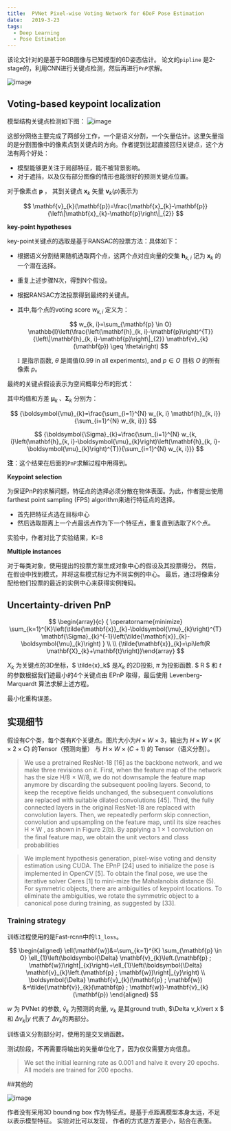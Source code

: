 ```yaml
---
title:  PVNet Pixel-wise Voting Network for 6DoF Pose Estimation
date:   2019-3-23
tags: 
  - Deep Learning
  - Pose Estimation
---
```


该论文针对的是基于RGB图像与已知模型的6D姿态估计。
论文的`pipline` 是2-stage的，利用CNN进行关键点检测，然后再进行`PnP`求解。

![image](https://tuchuang-1259359185.cos.ap-chengdu.myqcloud.com/_asserts/PVnet/1.jpg)

## Voting-based keypoint localization

模型结构关键点检测如下图：
![image](https://tuchuang-1259359185.cos.ap-chengdu.myqcloud.com/_asserts/PVnet/2.jpg)

这部分网络主要完成了两部分工作，一个是语义分割，一个矢量估计。这里矢量指的是分割图像中的像素点到关键点的方向。作者提到比起直接回归关键点，这个方法有两个好处：

- 模型能够更关注于局部特征，能不被背景影响。
- 对于遮挡，以及仅有部分图像的情形也能很好的预测关键点位置。

对于像素点 $\mathbf{p}$ ， 其到关键点   $\mathbf{x}_k$ 矢量 $\mathbf{v}_k(p)$表示为 

$$ 
\mathbf{v}_{k}(\mathbf{p})=\frac{\mathbf{x}_{k}-\mathbf{p}}{\left\|\mathbf{x}_{k}-\mathbf{p}\right\|_{2}}
$$

**key-point hypotheses**

key-point关键点的选取是基于RANSAC的投票方法：具体如下：

- 根据语义分割结果随机选取两个点，这两个点对应向量的交集 $\mathbf{h}_{k,i}$ 记为 $\mathbf{x}_k$ 的一个潜在选择。
- 重复上述步骤N次，得到N个假设。
- 根据RANSAC方法投票得到最终的关键点。
- 其中,每个点的voting score $w_{k,i}$ 定义为：

  $$ 
  w_{k, i}=\sum_{\mathbf{p} \in O} \mathbb{I}\left(\frac{\left(\mathbf{h}_{k, i}-\mathbf{p}\right)^{T}}{\left\|\mathbf{h}_{k, i}-\mathbf{p}\right\|_{2}} \mathbf{v}_{k}(\mathbf{p}) \geq \theta\right)
  $$

  $\mathbb{I}$ 是指示函数, $\theta$ 是阈值(0.99 in all experiments), and $p \in O$ 目标 $O$ 的所有像素 $p$。

最终的关键点假设表示为空间概率分布的形式：

其中均值和方差 $\boldsymbol{\mu}_{k} \;\text{、}\boldsymbol{\Sigma}_{k}$ 分别为：

$$ 
{\boldsymbol{\mu}_{k}=\frac{\sum_{i=1}^{N} w_{k, i} \mathbf{h}_{k, i}}{\sum_{i=1}^{N} w_{k, i}}} 
$$

$$
{\boldsymbol{\Sigma}_{k}=\frac{\sum_{i=1}^{N} w_{k, i}\left(\mathbf{h}_{k, i}-\boldsymbol{\mu}_{k}\right)\left(\mathbf{h}_{k, i}-\boldsymbol{\mu}_{k}\right)^{T}}{\sum_{i=1}^{N} w_{k, i}}}
$$

**注**：这个结果在后面的`PnP`求解过程中用得到。

**Keypoint selection**

为保证PnP的求解问题，特征点的选择必须分散在物体表面。为此，作者提出使用 farthest point sampling (FPS) algorithm来进行特征点的选择。

- 首先把特征点选在目标中心
- 然后选取距离上一个点最远点作为下一个特征点，重复直到选取了K个点。 

实验中，作者对比了实验结果，K=8

**Multiple instances**

对于每类对象，使用提出的投票方案生成对象中心的假设及其投票得分。 然后，在假设中找到模式，并将这些模式标记为不同实例的中心。 最后，通过将像素分配给他们投票的最近的实例中心来获得实例掩码。


## Uncertainty-driven PnP

$$ 
\begin{array}{c}
{
  \operatorname{minimize} \sum_{k=1}^{K}\left(\tilde{\mathbf{x}}_{k}-\boldsymbol{\mu}_{k}\right)^{T} \mathbf{\Sigma}_{k}^{-1}\left(\tilde{\mathbf{x}}_{k}-\boldsymbol{\mu}_{k}\right)
} \\ \\
{\tilde{\mathbf{x}}_{k}=\pi\left(R \mathbf{X}_{k}+\mathbf{t}\right)}\end{array}
 $$


$X_k$ 为关键点的3D坐标，$ \tilde{x}_k$ 是$X_k$ 的2D投影, $\pi$ 为投影函数. $ R $ 和 $t$ 的参数根据我们迹最小的4个关键点由 EPnP 取得，最后使用 Levenberg-Marquardt 算法求解上述方程。

最小化重构误差。


## 实现细节

假设有$C$个类，每个类有$K$个关键点。图片大小为$H×W×3$，输出为 $H ×W ×(K ×2×C)$ 的Tensor（预测向量） 与 $H×W ×(C+1)$ 的 Tensor（语义分割）。

> We use a pretrained ResNet-18 [16] as the backbone network, and we make three revisions on it. First, when the feature map of the network has the size H/8 × W/8, we do not downsample the feature map anymore by discarding the subsequent pooling layers. Second, to keep the receptive ﬁelds unchanged, the subsequent convolutions are replaced with suitable dilated convolutions [45]. Third, the fully connected layers in the original ResNet-18 are replaced with convolution layers. Then, we repeatedly perform skip connection, convolution and upsampling on the feature map, until its size reaches H × W , as shown in Figure 2(b). By applying a 1 × 1 convolution on the ﬁnal feature map, we obtain the unit vectors and class probabilities

> We implement hypothesis generation, pixel-wise voting and density estimation using CUDA. The EPnP [24] used to initialize the pose is implemented in OpenCV [5]. To obtain the ﬁnal pose, we use the iterative solver Ceres [1] to mini-mize the Mahalanobis distance (5). For symmetric objects, there are ambiguities of keypoint locations. To eliminate the ambiguities, we rotate the symmetric object to a canonical pose during training, as suggested by [33].

### Training strategy

训练过程使用的是Fast-rcnn中的`l1_loss`。

$$ 
\begin{aligned} \ell(\mathbf{w})&=\sum_{k=1}^{K} \sum_{\mathbf{p} \in O} \ell_{1}\left(\boldsymbol{\Delta} \mathbf{v}_{k}\left.(\mathbf{p} ; \mathbf{w})\right|_{x}\right)+\ell_{1}\left(\boldsymbol{\Delta} \mathbf{v}_{k}\left.(\mathbf{p} ; \mathbf{w})\right|_{y}\right) \\ \boldsymbol{\Delta} \mathbf{v}_{k}(\mathbf{p} ; \mathbf{w}) &=\tilde{\mathbf{v}}_{k}(\mathbf{p} ; \mathbf{w})-\mathbf{v}_{k}(\mathbf{p}) \end{aligned}
 $$


$w$ 为 PVNet 的参数, $\tilde{v}_k$ 为预测的向量, $v_k$ 是其ground truth, $\Delta v_k\vert x $ 和 $\Delta v_k\vert y$ 代表了 $\Delta v_k$的两部分。

训练语义分割部分时，使用的是交叉熵函数。 

测试阶段，不再需要将输出的矢量单位化了，因为仅仅需要方向信息。

> We set the initial learning rate as 0.001 and halve it every 20 epochs. All models are trained for 200 epochs.

##其他的

![image](https://tuchuang-1259359185.cos.ap-chengdu.myqcloud.com/_asserts/PVnet/3.jpg)

作者没有采用3D bounding box 作为特征点。是基于点距离模型本身太远，不足以表示模型特征。
实验对比可以发现， 作者的方式是方差更小，贴合在表面。